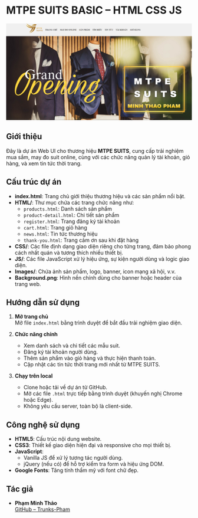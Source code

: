 # MTPE SUITS BASIC – HTML CSS JS

![MTPE SUITS Banner](Background.png)

## Giới thiệu

Đây là dự án Web UI cho thương hiệu **MTPE SUITS**, cung cấp trải nghiệm mua sắm, may đo suit online, cùng với các chức năng quản lý tài khoản, giỏ hàng, và xem tin tức thời trang.

## Cấu trúc dự án

- **index.html**: Trang chủ giới thiệu thương hiệu và các sản phẩm nổi bật.
- **HTML/**: Thư mục chứa các trang chức năng như:
  - `products.html`: Danh sách sản phẩm
  - `product-detail.html`: Chi tiết sản phẩm
  - `register.html`: Trang đăng ký tài khoản
  - `cart.html`: Trang giỏ hàng
  - `news.html`: Tin tức thương hiệu
  - `thank-you.html`: Trang cảm ơn sau khi đặt hàng
- **CSS/**: Các file định dạng giao diện riêng cho từng trang, đảm bảo phong cách nhất quán và tương thích nhiều thiết bị.
- **JS/**: Các file JavaScript xử lý hiệu ứng, sự kiện người dùng và logic giao diện.
- **Images/**: Chứa ảnh sản phẩm, logo, banner, icon mạng xã hội, v.v.
- **Background.png**: Hình nền chính dùng cho banner hoặc header của trang web.

## Hướng dẫn sử dụng

1. **Mở trang chủ**  
   Mở file `index.html` bằng trình duyệt để bắt đầu trải nghiệm giao diện.

2. **Chức năng chính**
   - Xem danh sách và chi tiết các mẫu suit.
   - Đăng ký tài khoản người dùng.
   - Thêm sản phẩm vào giỏ hàng và thực hiện thanh toán.
   - Cập nhật các tin tức thời trang mới nhất từ MTPE SUITS.

3. **Chạy trên local**
   - Clone hoặc tải về dự án từ GitHub.
   - Mở các file `.html` trực tiếp bằng trình duyệt (khuyến nghị Chrome hoặc Edge).
   - Không yêu cầu server, toàn bộ là client-side.

## Công nghệ sử dụng

- **HTML5**: Cấu trúc nội dung website.
- **CSS3**: Thiết kế giao diện hiện đại và responsive cho mọi thiết bị.
- **JavaScript**: 
  - Vanilla JS để xử lý tương tác người dùng.
  - jQuery (nếu có) để hỗ trợ kiểm tra form và hiệu ứng DOM.
- **Google Fonts**: Tăng tính thẩm mỹ với font chữ đẹp.

## Tác giả

- **Phạm Minh Thảo**  
  [GitHub – Trunks-Pham](https://github.com/Trunks-Pham)
